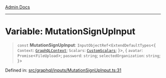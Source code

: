 [Admin Docs](/)

***

# Variable: MutationSignUpInput

> `const` **MutationSignUpInput**: `InputObjectRef`\<`ExtendDefaultTypes`\<\{ `Context`: [`GraphQLContext`](../../../context/type-aliases/GraphQLContext.md); `Scalars`: [`CustomScalars`](../../../scalars/type-aliases/CustomScalars.md); \}\>, \{ `avatar`: `Promise`\<`FileUpload`\>; `password`: `string`; `selectedOrganization`: `string`; \}\>

Defined in: [src/graphql/inputs/MutationSignUpInput.ts:31](https://github.com/PalisadoesFoundation/talawa-api/blob/a4f57b3a64e82c74809b195eb7bde9c04b2a5e89/src/graphql/inputs/MutationSignUpInput.ts#L31)
